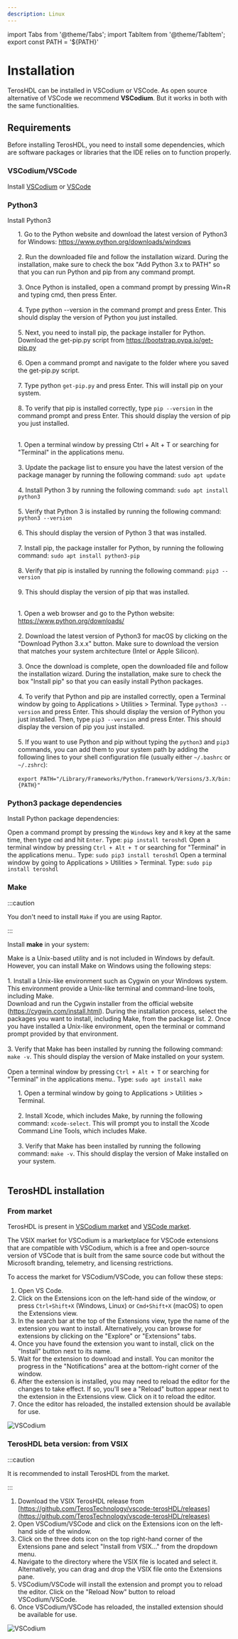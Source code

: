 ```yaml
---
description: Linux
---
```


import Tabs from '@theme/Tabs';
import TabItem from '@theme/TabItem';
export const PATH = '${PATH}'

# Installation

TerosHDL can be installed in VSCodium or VSCode. As open source alternative of VSCode we recommend **VSCodium**. But it works in both with the same functionalities.

## Requirements

Before installing TerosHDL, you need to install some dependencies, which are software packages or libraries that the IDE relies on to function properly.

### VSCodium/VSCode

Install [VSCodium](https://vscodium.com/#install) or [VSCode](https://code.visualstudio.com/download)

### Python3

Install Python3

<Tabs>
    <TabItem value="windows" label="Windows" default>
      <ul>
        1. Go to the Python website and download the latest version of Python3 for Windows: <a href="https://www.python.org/downloads/windows">https://www.python.org/downloads/windows</a><br /><br />
        2. Run the downloaded file and follow the installation wizard. During the installation, make sure to check the box "Add Python 3.x to PATH" so that you can run Python and pip from any command prompt.<br /><br />
        3. Once Python is installed, open a command prompt by pressing Win+R and typing cmd, then press Enter.<br /><br />
        4. Type python --version in the command prompt and press Enter. This should display the version of Python you just installed.<br /><br />
        5. Next, you need to install pip, the package installer for Python. Download the get-pip.py script from <a href="https://bootstrap.pypa.io/get-pip.py">https://bootstrap.pypa.io/get-pip.py</a><br /><br />
        6. Open a command prompt and navigate to the folder where you saved the get-pip.py script.<br /><br />
        7. Type python <code>get-pip.py</code> and press Enter. This will install pip on your system.<br /><br />
        8. To verify that pip is installed correctly, type <code>pip --version</code> in the command prompt and press Enter. This should display the version of pip you just installed.<br /><br />
      </ul>
    </TabItem>
    <TabItem value="linux" label="Linux">
      <ul>
        1. Open a terminal window by pressing Ctrl + Alt + T or searching for "Terminal" in the applications menu.<br /><br />
        3. Update the package list to ensure you have the latest version of the package manager by running the following command: <code>sudo apt update</code><br /><br />
        4. Install Python 3 by running the following command: <code>sudo apt install python3</code><br /><br />
        5. Verify that Python 3 is installed by running the following command: <code>python3 --version</code><br /><br />
        6. This should display the version of Python 3 that was installed.<br /><br />
        7. Install pip, the package installer for Python, by running the following command: <code>sudo apt install python3-pip</code><br /><br />
        8. Verify that pip is installed by running the following command: <code>pip3 --version</code><br /><br />
        9. This should display the version of pip that was installed.<br /><br />
      </ul>
    </TabItem>
    <TabItem value="mac" label="Mac">
      <ul>
          1. Open a web browser and go to the Python website: <a href="https://www.python.org/downloads/">https://www.python.org/downloads/</a><br /><br />
          2. Download the latest version of Python3 for macOS by clicking on the "Download Python 3.x.x" button. Make sure to download the version that matches your system architecture (Intel or Apple Silicon).<br /><br />
          3. Once the download is complete, open the downloaded file and follow the installation wizard. During the installation, make sure to check the box "Install pip" so that you can easily install Python packages.<br /><br />
          4. To verify that Python and pip are installed correctly, open a Terminal window by going to Applications > Utilities > Terminal. Type <code>python3 --version</code> and press Enter. This should display the version of Python you just installed. Then, type <code>pip3 --version</code> and press Enter. This should display the version of pip you just installed.<br /><br />
          5. If you want to use Python and pip without typing the <code>python3</code> and <code>pip3</code> commands, you can add them to your system path by adding the following lines to your shell configuration file (usually either <code>~/.bashrc</code> or <code>~/.zshrc</code>):<br /><br />
          <code>export PATH="/Library/Frameworks/Python.framework/Versions/3.X/bin:{PATH}"</code>
      </ul>
    </TabItem>
</Tabs>

### Python3 package dependencies

Install Python package dependencies:


<Tabs>
    <TabItem value="windows" label="Windows" default>
      Open a command prompt by pressing the <code>Windows</code> key and <code>R</code> key at the same time, then type <code>cmd</code> and hit <code>Enter</code>. Type: <code>pip install teroshdl</code>
    </TabItem>
    <TabItem value="linux" label="Linux">
      Open a terminal window by pressing <code>Ctrl + Alt + T</code> or searching for "Terminal" in the applications menu.. Type: <code>sudo pip3 install teroshdl</code>
    </TabItem>
    <TabItem value="mac" label="Mac">
      Open a terminal window by going to Applications > Utilities > Terminal. Type: <code>sudo pip install teroshdl</code>
    </TabItem>
</Tabs>


### Make

:::caution

You don't need to install `Make` if you are using Raptor.

:::

Install **make** in your system:

<Tabs>
    <TabItem value="windows" label="Windows" default>
      Make is a Unix-based utility and is not included in Windows by default. However, you can install Make on Windows using the following steps:<br /><br />
      1. Install a Unix-like environment such as Cygwin on your Windows system. This environment provide a Unix-like terminal and command-line tools, including Make. <br />Download and run the Cygwin installer from the official website (<a href="https://cygwin.com/install.html">https://cygwin.com/install.html</a>). During the installation process, select the packages you want to install, including Make, from the package list.
      2. Once you have installed a Unix-like environment, open the terminal or command prompt provided by that environment.<br /><br />
      3. Verify that Make has been installed by running the following command: <code>make -v</code>. This should display the version of Make installed on your system.<br /><br />
    </TabItem>
    <TabItem value="linux" label="Linux">
      Open a terminal window by pressing <code>Ctrl + Alt + T</code> or searching for "Terminal" in the applications menu.. Type: <code>sudo apt install make</code>
    </TabItem>
    <TabItem value="mac" label="Mac">
      <ul>
          1. Open a terminal window by going to Applications > Utilities > Terminal.<br /><br />
          2. Install Xcode, which includes Make, by running the following command: <code>xcode-select</code>. This will prompt you to install the Xcode Command Line Tools, which includes Make.<br /><br />
          3. Verify that Make has been installed by running the following command: <code>make -v</code>. This should display the version of Make installed on your system.<br /><br />
      </ul>
    </TabItem>
</Tabs>

## TerosHDL installation

### From market

TerosHDL is present in [VSCodium market](https://open-vsx.org/) and [VSCode market](https://open-vsx.org/). 

The VSIX market for VSCodium is a marketplace for VSCode extensions that are compatible with VSCodium, which is a free and open-source version of VSCode that is built from the same source code but without the Microsoft branding, telemetry, and licensing restrictions.

To access the market for VSCodium/VSCode, you can follow these steps:

1. Open VS Code.
2. Click on the Extensions icon on the left-hand side of the window, or press `Ctrl+Shift+X` (Windows, Linux) or `Cmd+Shift+X` (macOS) to open the Extensions view.
3. In the search bar at the top of the Extensions view, type the name of the extension you want to install. Alternatively, you can browse for extensions by clicking on the "Explore" or "Extensions" tabs.
4. Once you have found the extension you want to install, click on the "Install" button next to its name.
5. Wait for the extension to download and install. You can monitor the progress in the "Notifications" area at the bottom-right corner of the window.
6. After the extension is installed, you may need to reload the editor for the changes to take effect. If so, you'll see a "Reload" button appear next to the extension in the Extensions view. Click on it to reload the editor.
7. Once the editor has reloaded, the installed extension should be available for use.

<p align="center">

![VSCodium](/img/market.png) 
</p>

### TerosHDL beta version: from VSIX

:::caution

It is recommended to install TerosHDL from the market.

:::

1. Download the VSIX TerosHDL release from [https://github.com/TerosTechnology/vscode-terosHDL/releases](https://github.com/TerosTechnology/vscode-terosHDL/releases)
1. Open VSCodium/VSCode and click on the Extensions icon on the left-hand side of the window.
2. Click on the three dots icon on the top right-hand corner of the Extensions pane and select "Install from VSIX..." from the dropdown menu.
3. Navigate to the directory where the VSIX file is located and select it. Alternatively, you can drag and drop the VSIX file onto the Extensions pane.
4. VSCodium/VSCode will install the extension and prompt you to reload the editor. Click on the "Reload Now" button to reload VSCodium/VSCode.
5. Once VSCodium/VSCode has reloaded, the installed extension should be available for use.

<p align="center">

![VSCodium](/img/vscodium_vsix.png) 
</p>